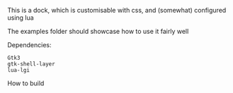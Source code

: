 This is a dock, which is customisable with css, and (somewhat) configured using lua

The examples folder should showcase how to use it fairly well


Dependencies:

    Gtk3
    gtk-shell-layer
    lua-lgi


How to build
    